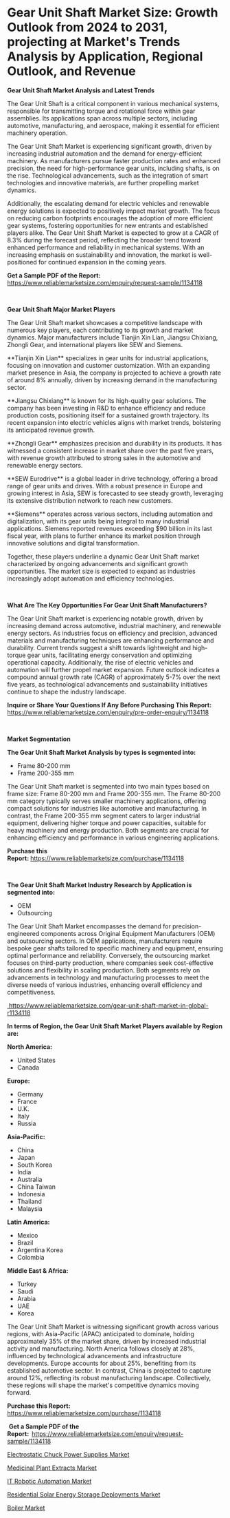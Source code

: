<p><h1>Gear Unit Shaft Market Size: Growth Outlook from 2024 to 2031, projecting at Market's Trends Analysis by Application, Regional Outlook, and Revenue</h1></p><p><strong>Gear Unit Shaft Market Analysis and Latest Trends</strong></p>
<p><p>The Gear Unit Shaft is a critical component in various mechanical systems, responsible for transmitting torque and rotational force within gear assemblies. Its applications span across multiple sectors, including automotive, manufacturing, and aerospace, making it essential for efficient machinery operation. </p><p>The Gear Unit Shaft Market is experiencing significant growth, driven by increasing industrial automation and the demand for energy-efficient machinery. As manufacturers pursue faster production rates and enhanced precision, the need for high-performance gear units, including shafts, is on the rise. Technological advancements, such as the integration of smart technologies and innovative materials, are further propelling market dynamics.</p><p>Additionally, the escalating demand for electric vehicles and renewable energy solutions is expected to positively impact market growth. The focus on reducing carbon footprints encourages the adoption of more efficient gear systems, fostering opportunities for new entrants and established players alike. The Gear Unit Shaft Market is expected to grow at a CAGR of 8.3% during the forecast period, reflecting the broader trend toward enhanced performance and reliability in mechanical systems. With an increasing emphasis on sustainability and innovation, the market is well-positioned for continued expansion in the coming years.</p></p>
<p><strong>Get a Sample PDF of the Report:&nbsp;</strong> <a href="https://www.reliablemarketsize.com/enquiry/request-sample/1134118?utm_campaign=1103&utm_medium=2&utm_source=Github&utm_content=ia&utm_term=08102024&utm_id=gear-unit-shaft">https://www.reliablemarketsize.com/enquiry/request-sample/1134118</a></p>
<p>&nbsp;</p>
<p><strong>Gear Unit Shaft Major Market Players</strong></p>
<p><p>The Gear Unit Shaft market showcases a competitive landscape with numerous key players, each contributing to its growth and market dynamics. Major manufacturers include Tianjin Xin Lian, Jiangsu Chixiang, Zhongli Gear, and international players like SEW and Siemens.</p><p>**Tianjin Xin Lian** specializes in gear units for industrial applications, focusing on innovation and customer customization. With an expanding market presence in Asia, the company is projected to achieve a growth rate of around 8% annually, driven by increasing demand in the manufacturing sector.</p><p>**Jiangsu Chixiang** is known for its high-quality gear solutions. The company has been investing in R&D to enhance efficiency and reduce production costs, positioning itself for a sustained growth trajectory. Its recent expansion into electric vehicles aligns with market trends, bolstering its anticipated revenue growth.</p><p>**Zhongli Gear** emphasizes precision and durability in its products. It has witnessed a consistent increase in market share over the past five years, with revenue growth attributed to strong sales in the automotive and renewable energy sectors.</p><p>**SEW Eurodrive** is a global leader in drive technology, offering a broad range of gear units and drives. With a robust presence in Europe and growing interest in Asia, SEW is forecasted to see steady growth, leveraging its extensive distribution network to reach new customers.</p><p>**Siemens** operates across various sectors, including automation and digitalization, with its gear units being integral to many industrial applications. Siemens reported revenues exceeding $90 billion in its last fiscal year, with plans to further enhance its market position through innovative solutions and digital transformation.</p><p>Together, these players underline a dynamic Gear Unit Shaft market characterized by ongoing advancements and significant growth opportunities. The market size is expected to expand as industries increasingly adopt automation and efficiency technologies.</p></p>
<p>&nbsp;</p>
<p><strong>What Are The Key Opportunities For Gear Unit Shaft Manufacturers?</strong></p>
<p><p>The Gear Unit Shaft market is experiencing notable growth, driven by increasing demand across automotive, industrial machinery, and renewable energy sectors. As industries focus on efficiency and precision, advanced materials and manufacturing techniques are enhancing performance and durability. Current trends suggest a shift towards lightweight and high-torque gear units, facilitating energy conservation and optimizing operational capacity. Additionally, the rise of electric vehicles and automation will further propel market expansion. Future outlook indicates a compound annual growth rate (CAGR) of approximately 5-7% over the next five years, as technological advancements and sustainability initiatives continue to shape the industry landscape.</p></p>
<p><strong>Inquire or Share Your Questions If Any Before Purchasing This Report:</strong> <a href="https://www.reliablemarketsize.com/enquiry/pre-order-enquiry/1134118?utm_campaign=1103&utm_medium=2&utm_source=Github&utm_content=ia&utm_term=08102024&utm_id=gear-unit-shaft">https://www.reliablemarketsize.com/enquiry/pre-order-enquiry/1134118</a></p>
<p>&nbsp;</p>
<p><strong>Market Segmentation</strong></p>
<p><strong>The Gear Unit Shaft Market Analysis by types is segmented into:</strong></p>
<p><ul><li>Frame 80-200 mm</li><li>Frame 200-355 mm</li></ul></p>
<p><p>The Gear Unit Shaft market is segmented into two main types based on frame size: Frame 80-200 mm and Frame 200-355 mm. The Frame 80-200 mm category typically serves smaller machinery applications, offering compact solutions for industries like automotive and manufacturing. In contrast, the Frame 200-355 mm segment caters to larger industrial equipment, delivering higher torque and power capacities, suitable for heavy machinery and energy production. Both segments are crucial for enhancing efficiency and performance in various engineering applications.</p></p>
<p><strong>Purchase this Report:&nbsp;</strong><a href="https://www.reliablemarketsize.com/purchase/1134118?utm_campaign=1103&utm_medium=2&utm_source=Github&utm_content=ia&utm_term=08102024&utm_id=gear-unit-shaft">https://www.reliablemarketsize.com/purchase/1134118</a></p>
<p>&nbsp;</p>
<p><strong>The Gear Unit Shaft Market Industry Research by Application is segmented into:</strong></p>
<p><ul><li>OEM</li><li>Outsourcing</li></ul></p>
<p><p>The Gear Unit Shaft Market encompasses the demand for precision-engineered components across Original Equipment Manufacturers (OEM) and outsourcing sectors. In OEM applications, manufacturers require bespoke gear shafts tailored to specific machinery and equipment, ensuring optimal performance and reliability. Conversely, the outsourcing market focuses on third-party production, where companies seek cost-effective solutions and flexibility in scaling production. Both segments rely on advancements in technology and manufacturing processes to meet the diverse needs of various industries, enhancing overall efficiency and competitiveness.</p></p>
<p><a href="https://www.reliablemarketsize.com/gear-unit-shaft-market-in-global-r1134118?utm_campaign=1103&utm_medium=2&utm_source=Github&utm_content=ia&utm_term=08102024&utm_id=gear-unit-shaft">&nbsp;https://www.reliablemarketsize.com/gear-unit-shaft-market-in-global-r1134118</a></p>
<p><strong>In terms of Region, the Gear Unit Shaft Market Players available by Region are:</strong></p>
<p>
    <p> <strong> North America: </strong>
        <ul>
            <li>United States</li>
            <li>Canada</li>
        </ul>
        </p> 
    <p> <strong> Europe: </strong>
        <ul>
            <li>Germany</li>
            <li>France</li>
            <li>U.K.</li>
            <li>Italy</li>
            <li>Russia</li>
        </ul>
        </p> 
    <p> <strong> Asia-Pacific: </strong>
        <ul>
            <li>China</li>
            <li>Japan</li>
            <li>South Korea</li>
            <li>India</li>
            <li>Australia</li>
            <li>China Taiwan</li>
            <li>Indonesia</li>
            <li>Thailand</li>
            <li>Malaysia</li>
        </ul>
        </p> 
    <p> <strong> Latin America: </strong>
        <ul>
            <li>Mexico</li>
            <li>Brazil</li>
            <li>Argentina Korea</li>
            <li>Colombia</li>
        </ul>
        </p> 
    <p> <strong> Middle East & Africa: </strong>
        <ul>
            <li>Turkey</li>
            <li>Saudi</li>
            <li>Arabia</li>
            <li>UAE</li>
            <li>Korea</li>
        </ul>
    </p>
    </p>
<p><p>The Gear Unit Shaft Market is witnessing significant growth across various regions, with Asia-Pacific (APAC) anticipated to dominate, holding approximately 35% of the market share, driven by increased industrial activity and manufacturing. North America follows closely at 28%, influenced by technological advancements and infrastructure developments. Europe accounts for about 25%, benefiting from its established automotive sector. In contrast, China is projected to capture around 12%, reflecting its robust manufacturing landscape. Collectively, these regions will shape the market's competitive dynamics moving forward.</p></p>
<p><strong>Purchase this Report: </strong><a href="https://www.reliablemarketsize.com/purchase/1134118?utm_campaign=1103&utm_medium=2&utm_source=Github&utm_content=ia&utm_term=08102024&utm_id=gear-unit-shaft">https://www.reliablemarketsize.com/purchase/1134118</a></p>
<p>&nbsp;<strong>Get a Sample PDF of the Report:&nbsp;&nbsp;</strong><a href="https://www.reliablemarketsize.com/enquiry/request-sample/1134118?utm_campaign=1103&utm_medium=2&utm_source=Github&utm_content=ia&utm_term=08102024&utm_id=gear-unit-shaft">https://www.reliablemarketsize.com/enquiry/request-sample/1134118</a></p>
<p><strong></strong></p>
<p><p><a href="https://www.linkedin.com/pulse/electrostatic-chuck-power-supplies-market-outlook-forecast-dycme?utm_campaign=1103&utm_medium=2&utm_source=Github&utm_content=ia&utm_term=08102024&utm_id=gear-unit-shaft">Electrostatic Chuck Power Supplies Market</a></p><p><a href="https://www.linkedin.com/pulse/booming-medicinal-plant-extracts-market-sector-analysis-growth-zagrf?utm_campaign=1103&utm_medium=2&utm_source=Github&utm_content=ia&utm_term=08102024&utm_id=gear-unit-shaft">Medicinal Plant Extracts Market</a></p><p><a href="https://www.linkedin.com/pulse/robotic-automation-market-pulse-73-expansion-blueprint-2024-2031-kamoe?utm_campaign=1103&utm_medium=2&utm_source=Github&utm_content=ia&utm_term=08102024&utm_id=gear-unit-shaft">IT Robotic Automation Market</a></p><p><a href="https://issuu.com/reportprime-2/docs/residential-solar-energy-storage-de_2b0ceed89579c0?utm_campaign=1103&utm_medium=2&utm_source=Github&utm_content=ia&utm_term=08102024&utm_id=gear-unit-shaft">Residential Solar Energy Storage Deployments Market</a></p><p><a href="https://www.linkedin.com/pulse/boiler-market-evolution-key-trends-regional-dynamics-2024-2031-p1ele?utm_campaign=1103&utm_medium=2&utm_source=Github&utm_content=ia&utm_term=08102024&utm_id=gear-unit-shaft">Boiler Market</a></p></p>